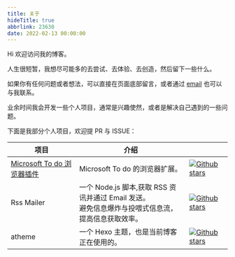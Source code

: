 ```yaml
---
title: 关于
hideTitle: true
abbrlink: 23630
date: 2022-02-13 00:00:00
---
```


Hi 欢迎访问我的博客。

人生很短暂，我想尽可能多的去尝试、去体验、去创造，然后留下一些什么。

如果你有任何问题或者想法，可以直接在页面底部留言，或者通过 [email](mailto:wayne.gong.cn@hotmail.com) 也可以与我联系。

业余时间我会开发一些个人项目，通常是兴趣使然，或者是解决自己遇到的一些问题。

下面是我部分个人项目，欢迎提 PR 与 ISSUE：

|  项目   | 介绍  | |
|  ----  | ----  | ---- |
| [Microsoft To do 浏览器插件](https://chrome.google.com/webstore/detail/microsoft-to-do-browser-e/ffpljgmbiankjaokoefefmkoghcgoodn)  | Microsoft To do 的浏览器扩展。 | [![Github stars](https://img.shields.io/github/stars/waynegongcn/microsoft-todo-browser-ext?style=social)](https://github.com/WayneGongCN/microsoft-todo-browser-ext)  |
|  Rss Mailer  |  一个 Node.js 脚本,获取 RSS 资讯并通过 Email 发送。</br> 避免信息爆炸与投喂式信息流，提高信息获取效率。  |  [![Github stars](https://img.shields.io/github/stars/waynegongcn/rss-mailer?style=social)](https://github.com/WayneGongCN/rss-mailer)  |
|  atheme  |  一个 Hexo 主题，也是当前博客正在使用的。  | [![Github stars](https://img.shields.io/github/stars/waynegongcn/hexo-theme-atheme?style=social)](https://github.com/WayneGongCN/hexo-theme-atheme) |
